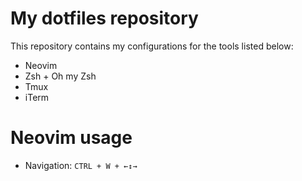 # My dotfiles repository

This repository contains my configurations for the tools listed below:

* Neovim
* Zsh + Oh my Zsh
* Tmux
* iTerm

# Neovim usage
* Navigation: `CTRL + W + ←↕→`
